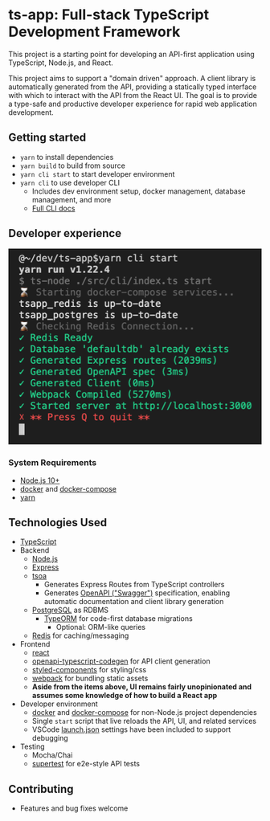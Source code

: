 # ts-app: Full-stack TypeScript Development Framework

This project is a starting point for developing an API-first application using TypeScript, Node.js, and React.

This project aims to support a "domain driven" approach. A client library is automatically generated from the API, providing a statically typed interface with which to interact with the API from the React UI. The goal is to provide a type-safe and productive developer experience for rapid web application development.

## Getting started

- `yarn` to install dependencies
- `yarn build` to build from source
- `yarn cli start` to start developer environment
- `yarn cli` to use developer CLI
    - Includes dev environment setup, docker management, database management, and more
    - [Full CLI docs](./src/cli)

## Developer experience

![alt text](.docs/shell.png "Developer experience")

### System Requirements
- [Node.js 10+](https://nodejs.org/en/download/)
- [docker](https://www.docker.com) and [docker-compose](https://docs.docker.com/compose)
- [yarn](https://yarnpkg.com/en)

## Technologies Used
- [TypeScript](http://www.typescriptlang.org/)
- Backend
    - [Node.js](https://nodejs.org)
    - [Express](https://expressjs.com/)
    - [tsoa](https://github.com/lukeautry/tsoa)
        - Generates Express Routes from TypeScript controllers
        - Generates [OpenAPI ("Swagger")](https://swagger.io/docs/specification/about) specification, enabling automatic documentation and client library generation
    - [PostgreSQL](https://www.postgresql.org/) as RDBMS
        - [TypeORM](http://typeorm.io) for code-first database migrations
            - Optional: ORM-like queries
    - [Redis](https://redis.io/) for caching/messaging
- Frontend
    - [react](https://reactjs.org/)
    - [openapi-typescript-codegen](https://github.com/ferdikoomen/openapi-typescript-codegen) for API client generation
    - [styled-components](https://styled-components.com/) for styling/css
    - [webpack](https://webpack.js.org) for bundling static assets
    - **Aside from the items above, UI remains fairly unopinionated and assumes some knowledge of how to build a React app**
- Developer environment
    - [docker](https://www.docker.com/) and [docker-compose](https://docs.docker.com/compose) for non-Node.js project dependencies
    - Single `start` script that live reloads the API, UI, and related services
    - VSCode [launch.json](./.vscode/launch.json) settings have been included to support debugging
- Testing
    - Mocha/Chai
    - [supertest](https://github.com/visionmedia/supertest) for e2e-style API tests

## Contributing
- Features and bug fixes welcome
